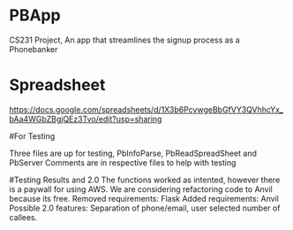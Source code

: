 # PBApp
CS231 Project, An app that streamlines the signup process as a Phonebanker

# Spreadsheet
https://docs.google.com/spreadsheets/d/1X3b6PcywgeBbGfVY3QVhhcYx_bAa4WGbZBgjQEz3Tvo/edit?usp=sharing

#For Testing

Three files are up for testing, PbInfoParse, PbReadSpreadSheet and PbServer Comments are in respective files to help with testing


#Testing Results and 2.0
The functions worked as intented, however there is a paywall for using AWS. We are considering refactoring code to Anvil because its free. 
Removed requirements: Flask
Added requirements: Anvil
Possible 2.0 features: Separation of phone/email, user selected number of callees.
